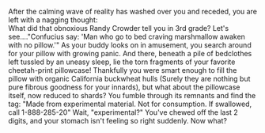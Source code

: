 After the calming wave of reality has washed over you and receded, you are left with a nagging thought:  
What did that obnoxious Randy Crowder tell you in 3rd grade? Let's see...."Confucius say: 
'Man who go to bed craving marshmallow awaken with no pillow.'"  As your buddy looks on in amusement, 
you search around for your pillow with growing panic.  And there, beneath a pile of bedclothes left 
tussled by an uneasy sleep, lie the torn fragments of your favorite cheetah-print pillowcase!
Thankfully you were smart enough to fill the pillow with organic California buckwheat hulls 
(Surely they are nothing but pure fibrous goodness for your innards), but what about the pillowcase
itself, now reduced to shards? You fumble through its remnants and find the tag:  "Made from 
experimental material.  Not for consumption.  If swallowed, call 1-888-285-20"  Wait, "experimental?" 
You've chewed off the last 2 digits, and your stomach isn't feeling so right suddenly.  Now what?
